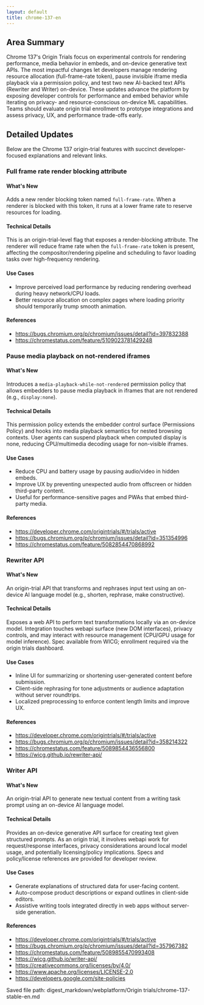 ```yaml
---
layout: default
title: chrome-137-en
---
```


## Area Summary

Chrome 137's Origin Trials focus on experimental controls for rendering performance, media behavior in embeds, and on-device generative text APIs. The most impactful changes let developers manage rendering resource allocation (full-frame-rate token), pause invisible iframe media playback via a permission policy, and test two new AI-backed text APIs (Rewriter and Writer) on-device. These updates advance the platform by exposing developer controls for performance and embed behavior while iterating on privacy- and resource-conscious on-device ML capabilities. Teams should evaluate origin trial enrollment to prototype integrations and assess privacy, UX, and performance trade-offs early.

## Detailed Updates

Below are the Chrome 137 origin-trial features with succinct developer-focused explanations and relevant links.

### Full frame rate render blocking attribute

#### What's New
Adds a new render blocking token named `full-frame-rate`. When a renderer is blocked with this token, it runs at a lower frame rate to reserve resources for loading.

#### Technical Details
This is an origin-trial-level flag that exposes a render-blocking attribute. The renderer will reduce frame rate when the `full-frame-rate` token is present, affecting the compositor/rendering pipeline and scheduling to favor loading tasks over high-frequency rendering.

#### Use Cases
- Improve perceived load performance by reducing rendering overhead during heavy network/CPU loads.
- Better resource allocation on complex pages where loading priority should temporarily trump smooth animation.

#### References
- https://bugs.chromium.org/p/chromium/issues/detail?id=397832388
- https://chromestatus.com/feature/5109023781429248

### Pause media playback on not-rendered iframes

#### What's New
Introduces a `media-playback-while-not-rendered` permission policy that allows embedders to pause media playback in iframes that are not rendered (e.g., `display:none`).

#### Technical Details
This permission policy extends the embedder control surface (Permissions Policy) and hooks into media playback semantics for nested browsing contexts. User agents can suspend playback when computed display is none, reducing CPU/multimedia decoding usage for non-visible iframes.

#### Use Cases
- Reduce CPU and battery usage by pausing audio/video in hidden embeds.
- Improve UX by preventing unexpected audio from offscreen or hidden third-party content.
- Useful for performance-sensitive pages and PWAs that embed third-party media.

#### References
- https://developer.chrome.com/origintrials/#/trials/active
- https://bugs.chromium.org/p/chromium/issues/detail?id=351354996
- https://chromestatus.com/feature/5082854470868992

### Rewriter API

#### What's New
An origin-trial API that transforms and rephrases input text using an on-device AI language model (e.g., shorten, rephrase, make constructive).

#### Technical Details
Exposes a web API to perform text transformations locally via an on-device model. Integration touches webapi surface (new DOM interfaces), privacy controls, and may interact with resource management (CPU/GPU usage for model inference). Spec available from WICG; enrollment required via the origin trials dashboard.

#### Use Cases
- Inline UI for summarizing or shortening user-generated content before submission.
- Client-side rephrasing for tone adjustments or audience adaptation without server roundtrips.
- Localized preprocessing to enforce content length limits and improve UX.

#### References
- https://developer.chrome.com/origintrials/#/trials/active
- https://bugs.chromium.org/p/chromium/issues/detail?id=358214322
- https://chromestatus.com/feature/5089854436556800
- https://wicg.github.io/rewriter-api/

### Writer API

#### What's New
An origin-trial API to generate new textual content from a writing task prompt using an on-device AI language model.

#### Technical Details
Provides an on-device generative API surface for creating text given structured prompts. As an origin trial, it involves webapi work for request/response interfaces, privacy considerations around local model usage, and potentially licensing/policy implications. Specs and policy/license references are provided for developer review.

#### Use Cases
- Generate explanations of structured data for user-facing content.
- Auto-compose product descriptions or expand outlines in client-side editors.
- Assistive writing tools integrated directly in web apps without server-side generation.

#### References
- https://developer.chrome.com/origintrials/#/trials/active
- https://bugs.chromium.org/p/chromium/issues/detail?id=357967382
- https://chromestatus.com/feature/5089855470993408
- https://wicg.github.io/writer-api/
- https://creativecommons.org/licenses/by/4.0/
- https://www.apache.org/licenses/LICENSE-2.0
- https://developers.google.com/site-policies

Saved file path:
digest_markdown/webplatform/Origin trials/chrome-137-stable-en.md
